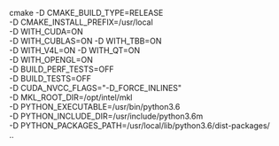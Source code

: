 cmake -D CMAKE_BUILD_TYPE=RELEASE \
      -D CMAKE_INSTALL_PREFIX=/usr/local \
      -D WITH_CUDA=ON \
      -D WITH_CUBLAS=ON -D WITH_TBB=ON \
      -D WITH_V4L=ON -D WITH_QT=ON \
      -D WITH_OPENGL=ON \
      -D BUILD_PERF_TESTS=OFF \
      -D BUILD_TESTS=OFF \
      -D CUDA_NVCC_FLAGS="-D_FORCE_INLINES" \
      -D MKL_ROOT_DIR=/opt/intel/mkl \
      -D PYTHON_EXECUTABLE=/usr/bin/python3.6 \
      -D PYTHON_INCLUDE_DIR=/usr/include/python3.6m \
      -D PYTHON_PACKAGES_PATH=/usr/local/lib/python3.6/dist-packages/ \
      ..
